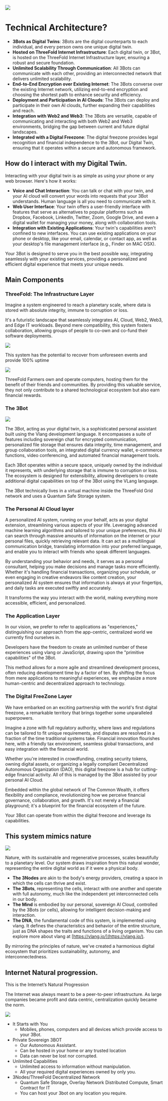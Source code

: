 
<!-- ![](img/how_work.png) -->
![](img/architecture_TF_twin.png)

# Technical Architecture?



- **3Bots as Digital Twins**: 3Bots are the digital counterparts to each individual, and every person owns one unique digital twin.
- **Hosted on ThreeFold Internet Infrastructure**: Each digital twin, or 3Bot, is hosted on the ThreeFold Internet Infrastructure layer, ensuring a robust and secure foundation.
- **Unlimited Scalability Through Communication**: All 3Bots can communicate with each other, providing an interconnected network that delivers unlimited scalability.
- **End-to-End Encryption over Existing Internet**: The 3Bots converse over the existing Internet network, utilizing end-to-end encryption and choosing the shortest path to enhance security and efficiency.
- **Deployment and Participation in AI Clouds**: The 3Bots can deploy and participate in their own AI clouds, further expanding their capabilities and reach.
- **Integration with Web2 and Web3**: The 3Bots are versatile, capable of communicating and interacting with both Web2 and Web3 environments, bridging the gap between current and future digital landscapes.
- **Integrated with a Digital Freezone**: The digital freezone provides legal recognition and financial independence to the 3Bot, our Digital Twin, ensuring that it operates within a secure and autonomous framework.

## How do I interact with my Digital Twin.

Interacting with your digital twin is as simple as using your phone or any web browser. Here's how it works:

- **Voice and Chat Interaction**: You can talk or chat with your twin, and your AI cloud will convert your words into requests that your 3Bot understands. Human language is all you need to communicate with it.
- **Web User Interface**: Your twin offers a user-friendly interface with features that serve as alternatives to popular platforms such as Dropbox, Facebook, LinkedIn, Twitter, Zoom, Google Drive, and even a digital wallet for managing your money, along with collaboration tools.
- **Integration with Existing Applications**: Your twin's capabilities aren't confined to new interfaces. You can use existing applications on your phone or desktop, like your email, calendar, or contact app, as well as your desktop's file management interface (e.g., Finder on MAC OSX).
  
Your 3Bot is designed to serve you in the best possible way, integrating seamlessly with your existing services, providing a personalized and efficient digital experience that meets your unique needs.

## Main Components

### ThreeFold: The Infrastructure Layer

Imagine a system engineered to reach a planetary scale, where data is stored with absolute integrity, immune to corruption or loss. 

It's a futuristic landscape that seamlessly integrates AI, Cloud, Web2, Web3, and Edge IT workloads. Beyond mere compatibility, this system fosters collaboration, allowing groups of people to co-own and co-fund their software deployments. 

![](img/threefold_3node.png)

This system has the potential to recover from unforeseen events and provide 100% uptime

![](img/infra_layer.png)

ThreeFold Farmers own and operate computers, hosting them for the benefit of their friends and communities. By providing this valuable service, they not only contribute to a shared technological ecosystem but also earn financial rewards. 


### The 3Bot

![](img/3bot.png)

The 3Bot, acting as your digital twin, is a sophisticated personal assistant built using the Vlang development language. It encompasses a suite of features including sovereign chat for encrypted communication, personalized file storage that ensures data integrity, time management, and group collaboration tools, an integrated digital currency wallet, e-commerce functions, video conferencing, and automated financial management tools. 

Each 3Bot operates within a secure space, uniquely owned by the individual it represents, with underlying storage that is immune to corruption or loss. The ecosystem is designed for extensibility, allowing developers to create additional digital capabilities on top of the 3Bot using the VLang language.

The 3Bot technically lives in a virtual machine inside the ThreeFold Grid network and uses a Quantum Safe Storage system.

### The Personal AI Cloud layer


A personalized AI system, running on your behalf, acts as your digital extension, streamlining various aspects of your life. Leveraging advanced machine learning algorithms and tailored to your unique preferences, this AI can search through massive amounts of information on the internet or your personal files, quickly retrieving relevant data. It can act as a multilingual communication bridge, translating information into your preferred language, and enable you to interact with friends who speak different languages. 

By understanding your behavior and needs, it serves as a personal consultant, helping you make decisions and manage tasks more efficiently. Whether it's handling financial transactions, organizing your schedule, or even engaging in creative endeavors like content creation, your personalized AI system ensures that information is always at your fingertips, and daily tasks are executed swiftly and accurately. 

It transforms the way you interact with the world, making everything more accessible, efficient, and personalized.

### The Application Layer


In our vision, we prefer to refer to applications as "experiences," distinguishing our approach from the app-centric, centralized world we currently find ourselves in. 

Developers have the freedom to create an unlimited number of these experiences using vlang or JavaScript, drawing upon the "primitive capabilities" of the 3Bot. 

This method allows for a more agile and streamlined development process, often reducing development time by a factor of ten. By shifting the focus from mere applications to meaningful experiences, we emphasize a more human-centric and decentralized approach to technology.

### The Digital FreeZone Layer

We have embarked on an exciting partnership with the world's first digital freezone, a remarkable territory that brings together some unparalleled superpowers. 

Imagine a zone with full regulatory authority, where laws and regulations can be tailored to fit unique requirements, and disputes are resolved in a fraction of the time traditional systems take. Financial innovation flourishes here, with a friendly tax environment, seamless global transactions, and easy integration with the financial world. 

Whether you're interested in crowdfunding, creating security tokens, owning digital assets, or organizing a legally compliant Decentralized Autonomous Organization (DAO), this digital freezone is a hub for cutting-edge financial activity. All of this is managed by the 3Bot assisted by your personal AI Cloud.

Embedded within the global network of The Common Wealth, it offers flexibility and compliance, revolutionizing how we perceive financial governance, collaboration, and growth. It's not merely a financial playground; it's a blueprint for the financial ecosystem of the future.

Your 3Bot can operate from within the digital freezone and leverage its capabilities.



## This system mimics nature

![](img/mimic_nature.png)

Nature, with its sustainable and regenerative processes, scales beautifully to a planetary level. Our system draws inspiration from this natural wonder, representing the entire digital world as if it were a physical body.

- **The 3Nodes** are akin to the body's energy providers, creating a space in which the cells can thrive and exist.
- **The 3Bots**, representing the cells, interact with one another and operate with full autonomy, much like the independent yet interconnected cells in our body.
- **The Mind** is embodied by our personal, sovereign AI Cloud, controlled by the 3Bots (or cells), allowing for intelligent decision-making and interaction.
- **The DNA**, the fundamental code of this system, is implemented using vlang. It defines the characteristics and behavior of the entire structure, just as DNA shapes the traits and functions of a living organism. You can explore more about vlang at [https://vlang.io/](https://vlang.io/).

By mirroring the principles of nature, we've created a harmonious digital ecosystem that prioritizes sustainability, autonomy, and interconnectedness.


## Internet Natural progression.

This is the Internet’s Natural Progression

The Internet was always meant to be a peer-to-peer infrastructure.   As large companies became profit and data centric, centralization quickly became the norm.

![](img/internet_progression.png)

- It Starts with You
  - Mobiles, phones, computers and all devices which provide access to your 3Bot. 
- Private Sovereign 3BOT
  - Our Autonomous Assistant.
  - Can be hosted in your home or any trusted location 
  - Data can never be lost nor corrupted.
- Unlimited Capabilities
  - Unlimited access to information without manipulation. 
  - All your required digital experiences owned by only you.
- 3Nodes/ThreeFold Decentralized Network
  - Quantum Safe Storage, Overlay Network Distributed Compute, Smart Contract for IT
  - You can host your 3bot on any location you require.





